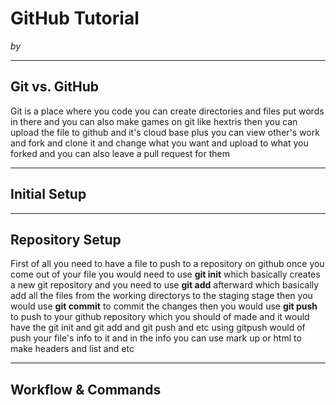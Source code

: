 # GitHub Tutorial

_by <Willie Zou>_

---
## Git vs. GitHub
Git is a place where you code you can create directories and files put words in there and you can also make games on git like hextris then you can upload the file to github and it's cloud base plus you can view other's work and fork and clone it and change what you want and upload to what you forked and you can also leave a pull request for them


---
## Initial Setup



---
## Repository Setup
First of all you need to have a file to push to a repository on github once you come out of your file you would need to use **git init** which basically creates a new git repository and you need to use **git add** afterward which basically add all the files from the working directorys to the staging stage then you would use **git commit** to commit the changes then you would use **git push** to push to your github repository which you should of made and it would have the git init and git add and git push and etc using gitpush would of push your file's info to it and in the info you can use mark up or html to make headers and list and etc


---
## Workflow & Commands
